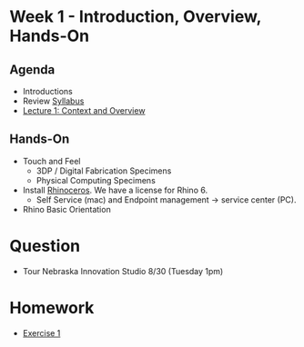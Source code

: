 # Week 1 - Introduction, Overview, Hands-On
## Agenda
- Introductions
- Review [Syllabus](../README.md)
- [Lecture 1: Context and Overview](https://docs.google.com/presentation/d/1DCGSlhTRlIW8Zk072gA7pbsKkxcdenTfkjYP-M6Sd0U/edit?usp=sharing)

## Hands-On
- Touch and Feel
  - 3DP / Digital Fabrication Specimens
  - Physical Computing Specimens
- Install [Rhinoceros](https://www.rhino3d.com/). We have a license for Rhino 6.
  - Self Service (mac) and Endpoint management -> service center (PC).
- Rhino Basic Orientation

# Question
- Tour Nebraska Innovation Studio 8/30 (Tuesday 1pm)

# Homework
- [Exercise 1](../exercises/ex1.md)
